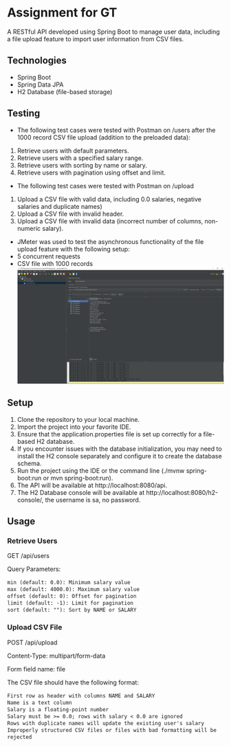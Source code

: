 # Assignment for GT
A RESTful API developed using Spring Boot to manage user data, including a file upload feature to import user information from CSV files.

## Technologies

- Spring Boot
- Spring Data JPA
- H2 Database (file-based storage)

## Testing
- The following test cases were tested with Postman on /users after the 1000 record CSV file upload (addition to the preloaded data):
1. Retrieve users with default parameters.
2. Retrieve users with a specified salary range.
3. Retrieve users with sorting by name or salary.
4. Retrieve users with pagination using offset and limit.

- The following test cases were tested with Postman on /upload
1. Upload a CSV file with valid data, including 0.0 salaries, negative salaries and duplicate names)
2. Upload a CSV file with invalid header.
3. Upload a CSV file with invalid data (incorrect number of columns, non-numeric salary).

- JMeter was used to test the asynchronous functionality of the file upload feature with the following setup:
 -  5 concurrent requests
 -  CSV file with 1000 records
[![J Meter ASync Test Results](https://raw.githubusercontent.com/kuroneko420/assignmentforgt/main/jmetertestresult/test1.PNG "J Meter ASync Test Results")](https://raw.githubusercontent.com/kuroneko420/assignmentforgt/main/jmetertestresult/test1.PNG "J Meter ASync Test Results")

## Setup

1. Clone the repository to your local machine.
2. Import the project into your favorite IDE.
3. Ensure that the application.properties file is set up correctly for a file-based H2 database.
4. If you encounter issues with the database initialization, you may need to install the H2 console separately and configure it to create the database schema.
5. Run the project using the IDE or the command line (./mvnw spring-boot:run or mvn spring-boot:run).
6. The API will be available at http://localhost:8080/api.
7. The H2 Database console will be available at http://localhost:8080/h2-console/, the username is sa, no password.

## Usage
### Retrieve Users

GET /api/users

Query Parameters:

    min (default: 0.0): Minimum salary value
    max (default: 4000.0): Maximum salary value
    offset (default: 0): Offset for pagination
    limit (default: -1): Limit for pagination
    sort (default: ""): Sort by NAME or SALARY

### Upload CSV File

POST /api/upload

Content-Type: multipart/form-data

Form field name: file

The CSV file should have the following format:

    First row as header with columns NAME and SALARY
    Name is a text column
    Salary is a floating-point number
    Salary must be >= 0.0; rows with salary < 0.0 are ignored
    Rows with duplicate names will update the existing user's salary
    Improperly structured CSV files or files with bad formatting will be rejected
